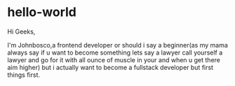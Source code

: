 # hello-world

Hi Geeks,

I'm Johnbosco,a frontend developer or should i say a beginner(as my mama always say if u want to become something lets say a lawyer call yourself a lawyer and go for it with all ounce of muscle in your and when u get there aim higher) but i actually want to become a fullstack developer but first things first.   
